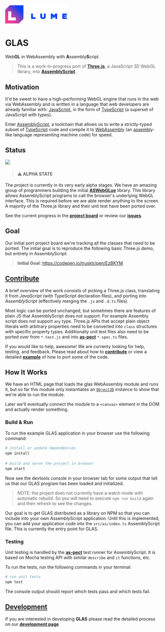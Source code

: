 <!-- # GLAS -->

# <a href="//lume.io"><img src="./assets/logo.svg" width="200" alt="LUME" title="LUME" /></a>

# GLAS

Web**GL** in WebAssembly with **A**ssembly**S**cript.

> This is a work-in-progress port of [**Three.js**](https://threejs.org), a JavaScript 3D WebGL library, into [**AssemblyScript**](https://assemblyscript.org).

## Motivation

It'd be sweet to have a high-performing WebGL engine that runs in the web via
WebAssembly and is written in a language that web developers are already
familiar with:
[JavaScript](https://developer.mozilla.org/en-US/docs/Web/JavaScript/About_JavaScript),
in the form of [TypeScript](http://www.typescriptlang.org/) (a
superset of JavaScript with types).

Enter [AssemblyScript](https://assemblyscript.org), a
toolchain that allows us to write a strictly-typed subset of
[TypeScript](http://www.typescriptlang.org/) code and compile it to
[WebAssembly](https://developer.mozilla.org/en-US/docs/WebAssembly) (an
[assembly](https://en.wikipedia.org/wiki/Assembly_language)-like language
representing machine code) for speed.

## Status

![](https://github.com/lume/glas/workflows/Node%20CI/badge.svg)

> #### ⚠️ ALPHA STATE

The project is currently in its very early alpha stages. We have an amazing
group of programmers building the initial
[**ASWebGLue**](https://github.com/lume/ASWebGLue) library. This library allows
AssemblyScript programs to call the browser's underlying WebGL interface. This
is required before we are able render anything to the screen. A majority of the
Three.js library and their unit test have been ported over.

See the current progress in the [**project
board**](https://github.com/lume/glas/projects) or review our
[**issues**](https://github.com/lume/glas/issues).

## Goal

Our initial port project board we're tracking all the classes that need to
be ported. The initial goal is to reproduce the following basic Three.js
demo, but entirely in AssemblyScript:

> **Initial Goal:** https://codepen.io/trusktr/pen/EzBKYM

## [Contribute](.github/CONTRIBUTING.md)

A brief overview of the work consists of picking a Three.js class, translating it
from _JavaScript_ (with TypeScript declaration files), and porting into _AssemblyScript_
(effectively merging the `.js` and `.d.ts` files).

Most logic can be ported unchanged, but sometimes there are features of plain
JS that AssemblyScript does not support. For example Assembly script does not
support `any` type. Three.js APIs that accept plain object literals with
arbitrary properties need to be converted into `class` structures with specific
property types. Additionally unit test files also need to be ported over from
`*.test.js` and into [**as-pect**](https://github.com/jtenner/as-pect)
`*.spec.ts` files.

If you would like to help, awesome! We are currenty looking for help, testing,
and feedback. Please read about how to [**contribute**](.github/CONTRIBUTING.md) or view
a detailed [**example**](.github/CONTRIBUTING.md##example-of-dev-process) of how to port some of the
code.

## How It Works

We have an HTML page that loads the glas WebAssembly module and runs it, but so
far this module only instantiates an
[`Object3D`](https://threejs.org/docs/index.html#api/en/core/Object3D) instance
to show that we're able to run the module.

Later we'll eventually connect the module to a `<canvas>` element in the DOM
and actually render something.

### Build & Run

To run the example GLAS application in your browser use the following command:

```sh
# install or update dependencies
npm install

# build and serve the project in browser
npm start
```

Now see the devtools console in your browser tab for some output that tell us
that our GLAS program has been loaded and initialized.

> NOTE: the project does not currently have a watch mode with automatic
> rebuild. So you will need to execute `npm run build` again and then refresh
> to see the changes.

Our goal is to get GLAS distributed as a library on NPM so that you can include
into your own AssemblyScript application. Until this is implemented, you can
add your application code into the `src/as/index.ts` AssemblyScript file. This
is currently the entry point for GLAS.

### Testing

Unit testing is handled by the
[**as-pect**](https://github.com/jtenner/as-pect) test runner for
AssemblyScript. It is based on Mocha testing API with similar `describe` and
`it` functions, etc.

To run the tests, run the following commands in your terminal:

```sh
# run unit tests
npm test
```

The console output should report which tests pass and which tests fail.

## [Development](.github/DEVELOPMENT.md)

If you are interested in developing **GLAS** please read the detailed process
on our [**development page**](.github/DEVELOPMENT.md)
